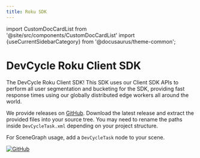```yaml
---
title: Roku SDK
---
```


import CustomDocCardList from '@site/src/components/CustomDocCardList'
import {useCurrentSidebarCategory} from '@docusaurus/theme-common';

# DevCycle Roku Client SDK

The DevCycle Roku Client SDK! This SDK uses our Client SDK APIs to perform all user segmentation and bucketing for the SDK, providing fast response times using our globally distributed edge workers all around the world.

<CustomDocCardList items={useCurrentSidebarCategory().items} columnWidth={6} />

We provide releases on [GitHub](https://github.com/DevCycleHQ/roku-client-sdk). Download the latest release and extract the provided files into your source tree. You may need to rename the paths inside `DevCycleTask.xml` depending on your project structure.

For SceneGraph usage, add a `DevCycleTask` node to your scene.

[![GitHub](https://img.shields.io/github/stars/devcyclehq/roku-client-sdk.svg?style=social&label=Star&maxAge=2592000)](https://github.com/devcyclehq/roku-client-sdk)
